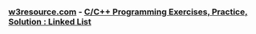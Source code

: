 
### [w3resource.com](https://www.w3resource.com) - [C/C++ Programming Exercises, Practice, Solution : Linked List](https://www.w3resource.com/c-programming-exercises/linked_list/index.php)

